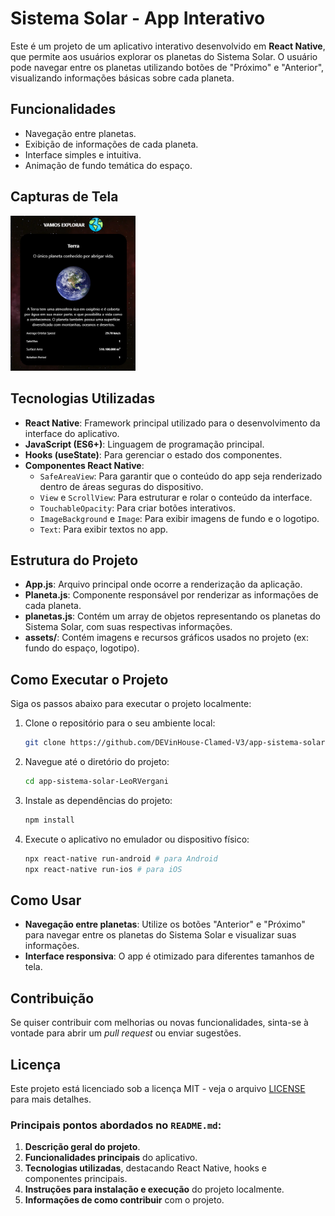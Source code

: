 # Sistema Solar - App Interativo

Este é um projeto de um aplicativo interativo desenvolvido em **React Native**, que permite aos usuários explorar os planetas do Sistema Solar. O usuário pode navegar entre os planetas utilizando botões de "Próximo" e "Anterior", visualizando informações básicas sobre cada planeta.

## Funcionalidades

- Navegação entre planetas.
- Exibição de informações de cada planeta.
- Interface simples e intuitiva.
- Animação de fundo temática do espaço.

## Capturas de Tela

<img src="SistemaSolar/assets/print.jpg" width="200" />

## Tecnologias Utilizadas

- **React Native**: Framework principal utilizado para o desenvolvimento da interface do aplicativo.
- **JavaScript (ES6+)**: Linguagem de programação principal.
- **Hooks (useState)**: Para gerenciar o estado dos componentes.
- **Componentes React Native**: 
  - `SafeAreaView`: Para garantir que o conteúdo do app seja renderizado dentro de áreas seguras do dispositivo.
  - `View` e `ScrollView`: Para estruturar e rolar o conteúdo da interface.
  - `TouchableOpacity`: Para criar botões interativos.
  - `ImageBackground` e `Image`: Para exibir imagens de fundo e o logotipo.
  - `Text`: Para exibir textos no app.

## Estrutura do Projeto

- **App.js**: Arquivo principal onde ocorre a renderização da aplicação.
- **Planeta.js**: Componente responsável por renderizar as informações de cada planeta.
- **planetas.js**: Contém um array de objetos representando os planetas do Sistema Solar, com suas respectivas informações.
- **assets/**: Contém imagens e recursos gráficos usados no projeto (ex: fundo do espaço, logotipo).

## Como Executar o Projeto

Siga os passos abaixo para executar o projeto localmente:

1. Clone o repositório para o seu ambiente local:
   ```bash
   git clone https://github.com/DEVinHouse-Clamed-V3/app-sistema-solar-LeoRVergani.git
   ```

2. Navegue até o diretório do projeto:
   ```bash
   cd app-sistema-solar-LeoRVergani
   ```

3. Instale as dependências do projeto:
   ```bash
   npm install
   ```

4. Execute o aplicativo no emulador ou dispositivo físico:
   ```bash
   npx react-native run-android # para Android
   npx react-native run-ios # para iOS
   ```

## Como Usar

- **Navegação entre planetas**: Utilize os botões "Anterior" e "Próximo" para navegar entre os planetas do Sistema Solar e visualizar suas informações.
- **Interface responsiva**: O app é otimizado para diferentes tamanhos de tela.

## Contribuição

Se quiser contribuir com melhorias ou novas funcionalidades, sinta-se à vontade para abrir um *pull request* ou enviar sugestões.

## Licença

Este projeto está licenciado sob a licença MIT - veja o arquivo [LICENSE](LICENSE) para mais detalhes.

### Principais pontos abordados no `README.md`:

1. **Descrição geral do projeto**.
2. **Funcionalidades principais** do aplicativo.
3. **Tecnologias utilizadas**, destacando React Native, hooks e componentes principais.
4. **Instruções para instalação e execução** do projeto localmente.
5. **Informações de como contribuir** com o projeto.
